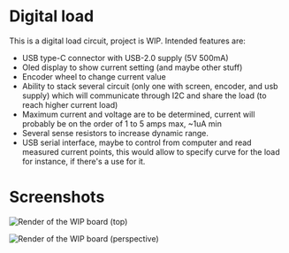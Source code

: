 # Digital load
This is a digital load circuit, project is WIP.
Intended features are:
- USB type-C connector with USB-2.0 supply (5V 500mA)
- Oled display to show current setting (and maybe other stuff)
- Encoder wheel to change current value
- Ability to stack several circuit (only one with screen, encoder, and usb supply) which will communicate through I2C and share the load (to reach higher current load)
- Maximum current and voltage are to be determined, current will probably be on the order of 1 to 5 amps max, ~1uA min
- Several sense resistors to increase dynamic range.
- USB serial interface, maybe to control from computer and read measured current points, this would allow to specify curve for the load for instance, if there's a use for it.

# Screenshots

![Render of the WIP board (top)](https://user-images.githubusercontent.com/6578006/164995171-83aff471-13d9-422e-bfa7-a72b0c995981.jpg)

![Render of the WIP board (perspective)](https://user-images.githubusercontent.com/6578006/164995175-26a30472-c773-4804-bde0-5d0d12f0daee.jpg)

